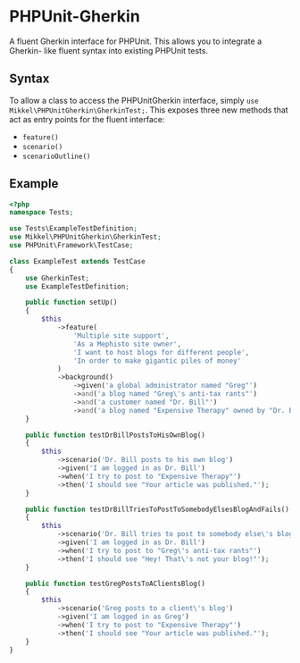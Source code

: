 PHPUnit-Gherkin
===============

A fluent Gherkin interface for PHPUnit. This allows you to integrate a Gherkin-
like fluent syntax into existing PHPUnit tests.

Syntax
------

To allow a class to access the PHPUnitGherkin interface, simply
`use Mikkel\PHPUnitGherkin\GherkinTest;`. This exposes three new methods that
act as entry points for the fluent interface:

* `feature()`
* `scenario()`
* `scenarioOutline()`

Example
-------

```php
<?php
namespace Tests;

use Tests\ExampleTestDefinition;
use Mikkel\PHPUnitGherkin\GherkinTest;
use PHPUnit\Framework\TestCase;

class ExampleTest extends TestCase
{
    use GherkinTest;
    use ExampleTestDefinition;

    public function setUp()
    {
        $this
            ->feature(
                'Multiple site support',
                'As a Mephisto site owner',
                'I want to host blogs for different people',
                'In order to make gigantic piles of money'
            )
            ->background()
                ->given('a global administrator named "Greg"')
                ->and('a blog named "Greg\'s anti-tax rants"')
                ->and('a customer named "Dr. Bill"')
                ->and('a blog named "Expensive Therapy" owned by "Dr. Bill"');
    }

    public function testDrBillPostsToHisOwnBlog()
    {
        $this
            ->scenario('Dr. Bill posts to his own blog')
            ->given('I am logged in as Dr. Bill')
            ->when('I try to post to "Expensive Therapy"')
            ->then('I should see "Your article was published."');
    }

    public function testDrBillTriesToPostToSomebodyElsesBlogAndFails()
    {
        $this
            ->scenario('Dr. Bill tries to post to somebody else\'s blog, and fails')
            ->given('I am logged in as Dr. Bill')
            ->when('I try to post to "Greg\'s anti-tax rants"')
            ->then('I should see "Hey! That\'s not your blog!"');
    }

    public function testGregPostsToAClientsBlog()
    {
        $this
            ->scenario('Greg posts to a client\'s blog')
            ->given('I am logged in as Greg')
            ->when('I try to post to "Expensive Therapy"')
            ->then('I should see "Your article was published."');
    }
}
```
